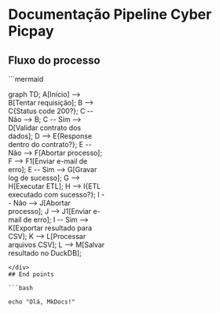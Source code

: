 # Documentação Pipeline Cyber Picpay

## Fluxo do processo
<div style="max-width: 200px;">
```mermaid

graph TD;
    A[Início] --> B[Tentar requisição];
    B --> C{Status code 200?};
    C -- Não --> B;
    C -- Sim --> D[Validar contrato dos dados];
    D --> E{Response dentro do contrato?};
    E -- Não --> F[Abortar processo];
    F --> F1[Enviar e-mail de erro];
    E -- Sim --> G[Gravar log de sucesso];
    G --> H[Executar ETL];
    H --> I{ETL executado com sucesso?};
    I -- Não --> J[Abortar processo];
    J --> J1[Enviar e-mail de erro];
    I -- Sim --> K[Exportar resultado para CSV];
    K --> L[Processar arquivos CSV];
    L --> M[Salvar resultado no DuckDB];

```
</div>
## End points

```bash

echo "Olá, MkDocs!"
```








